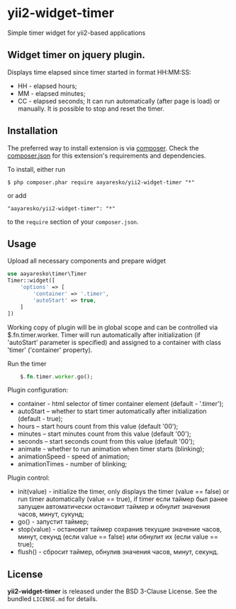 # yii2-widget-timer
Simple timer widget for yii2-based applications

## Widget timer on jquery plugin.
Displays time elapsed since timer started in format HH:MM:SS:
* HH - elapsed hours;
* ММ - elapsed minutes;
* CC - elapsed seconds;
It can run automatically (after page is load) or manually. It is possible to stop and reset the timer.

## Installation
The preferred way to install extension is via [composer](http://getcomposer.org/download/). Check the [composer.json](https://github.com/aayaresko/yii2-widget-timer/blob/master/composer.json) for this extension's requirements and dependencies.

To install, either run
```
$ php composer.phar require aayaresko/yii2-widget-timer "*"
```
or add
```
"aayaresko/yii2-widget-timer": "*"
```
to the ```require``` section of your `composer.json`.

## Usage
Upload all necessary components and prepare widget
```php
use aayaresko\timer\Timer
Timer::widget([
    'options' => [
        'container' => '.timer',
        'autoStart' => true,
    ]
])
```
Working copy of plugin will be in global scope and can be controlled via $.fn.timer.worker.
Timer will run automatically after initialization (if 'autoStart' parameter is specified) and assigned to a container with class 'timer' ('container' property).

Run the timer
```php
    $.fn.timer.worker.go();
```

Plugin configuration:
* container - html selector of timer container element (default - '.timer');
* autoStart – whether to start timer automatically after initialization (default - true);
* hours – start hours count from this value (default '00');
* minutes – start minutes count from this value (default '00');
* seconds – start seconds count from this value (default '00');
* animate - whether to run animation when timer starts (blinking);
* animationSpeed - speed of animation;
* animationTimes - number of blinking;

Plugin control:
* init(value) - initialize the timer, only displays the timer (value == false) or run timer automatically (value == true), if timer если таймер был ранее запущен автоматически остановит таймер и обнулит значения часов, минут, сукунд;
* go() - запустит таймер;
* stop(value) - остановит таймер сохранив текущие значение часов, минут, секунд (если value == false) или обнулит их (если value == true);
* flush() - сбросит таймер, обнулив значения часов, минут, секунд.

## License
**yii2-widget-timer** is released under the BSD 3-Clause License. See the bundled `LICENSE.md` for details.
